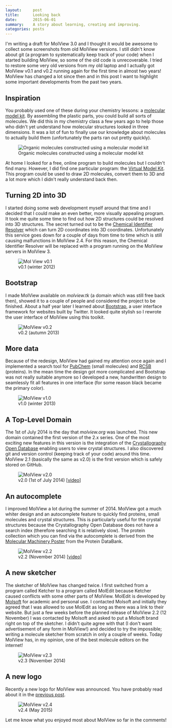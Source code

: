 ```yaml
---
layout:     post
title:      Looking back
date:       2015-06-01
summary:    A story about learning, creating and improving.
categories: posts
---
```


I'm writing a draft for MolView 3.0 and I thought it would be awesome to collect
some screenshots from old MolView versions.
I still didn't know about git (a program to systematically keep track of your code)
when I started building MolView, so some of the old code is unrecoverable.
I tried to restore some very old versions from my old laptop and I actually got
MolView v0.1 and v0.2 running again for the first time in almost two years!
MolView has changed a lot since then and in this post I want to highlight some
important developments from the past two years.

Inspiration
-----------
You probably used one of these during your chemistry lessons: a [molecular model kit].
By assembling the plastic parts, you could build all sorts of molecules.
We did this in my chemistry class a few years ago to help those who didn't yet
understand how molecular structures looked in three dimensions. It was a lot of
fun to finally use our knowledge about molecules to actually build them
(unfortunately the parts ran out pretty quickly).

<figure>
    <img src="{{ site.url }}/img/2015-05-30-organic-kit.png" alt="Organic molecules constructed using a molecular model kit">
    <figcaption>
        Organic molecules constructed using a molecular model kit
    </figcaption>
</figure>

At home I looked for a free, online program to build molecules but I couldn't
find many. However, I did find one particular program: the [Virtual Model Kit].
This program could be used to draw 2D molecules, convert them to 3D and a lot
more which I didn't really understand back then.

Turning 2D into 3D
------------------
I started doing some web development myself around that time and I decided that
I could make an even better, more visually appealing program. It took me quite
some time to find out how 2D structures could be resolved into 3D structures.
The secret turned out to be the [Chemical Identifier Resolver] which can turn
2D coordinates into 3D coordinates. Unfortunately this service goes down for a
couple of days from time to time which is still causing malfunctions in MolView 2.4.
For this reason, the Chemical Identifier Resolver will be replaced with a program
running on the MolView servers in MolView 3.

<figure>
    <img class="backdrop" src="{{ site.url }}/img/history/molview-v0.1.png" alt="Mol View v0.1">
    <figcaption>
        v0.1 (winter 2012)
    </figcaption>
</figure>

Bootstrap
---------
I made MolView available on *molview.tk* (a domain which was still free back then),
showed it to a couple of people and considered the project to be finished.
About a half year later I learned about [Bootstrap], a user interface framework
for websites built by Twitter. It looked quite stylish so I rewrote the user
interface of MolView using this toolkit.

<figure>
    <img class="backdrop" src="{{ site.url }}/img/history/molview-v0.2.png" alt="MolView v0.2">
    <figcaption>
        v0.2 (autumn 2013)
    </figcaption>
</figure>

More data
---------
Because of the redesign, MolView had gained my attention once again and I
implemented a search tool for [PubChem] (small molecules) and [RCSB] (proteins).
In the mean time the design got more complicated and Bootstrap was not really
suitable anymore so I developed a new, handwritten design to seamlessly fit all
features in one interface (for some reason black became the primary color).

<figure>
    <img class="backdrop" src="{{ site.url }}/img/history/molview-v1.0.png" alt="MolView v1.0">
    <figcaption>
        v1.0 (winter 2013)
    </figcaption>
</figure>

A Top-Level Domain
------------------
The 1st of July 2014 is the day that *molview.org* was launched. This new domain
contained the first version of the 2.x series. One of the most exciting new features
in this version is the integration of the [Crystallography Open Database] enabling
users to view crystal structures.
I also discovered git and version control (keeping track of your code) around this
time. MolView 2.1 (basically the same as v2.0) is the first version which is safely
stored on GitHub.

<figure>
    <img class="backdrop" src="{{ site.url }}/img/history/molview-v2.0.png" alt="MolView v2.0">
    <figcaption>
        v2.0 (1st of July 2014) [<a href="https://www.youtube.com/watch?v=NtQYwBrGZhU">video</a>]
    </figcaption>
</figure>

An autocomplete
---------------
I improved MolView a lot during the summer of 2014. MolView got a much whiter
design and an autocomplete feature to quickly find proteins, small molecules and
crystal structures.
This is particularly useful for the crystal structures because the Crystallography
Open Database does not have a search index (therefore searching it is relatively slow).
The protein collection which you can find via the autocomplete is derived from
the [Molecular Machinery Poster] from the Protein DataBank.

<figure>
    <img class="backdrop" src="{{ site.url }}/img/history/molview-v2.2.png" alt="MolView v2.2">
    <figcaption>
        v2.2 (November 2014) [<a href="https://www.youtube.com/watch?v=xDr9hn7cpLA">video</a>]
    </figcaption>
</figure>

A new sketcher
--------------
The sketcher of MolView has changed twice. I first switched from a program
called Ketcher to a program called MolEdit because Ketcher caused conflicts with
some other parts of MolView. MolEdit is developed by [Molsoft] for academic and
personal use. I contacted Molsoft and initially they agreed that I was allowed
to use MolEdit as long as there was a link to their website. But just a few
weeks before the planned release of MolView 2.2 (12 November) I was contacted by
Molsoft and asked to put a Molsoft brand right on top of the sketcher. I didn't
quite agree with that (I don't want advertisement of any form in MolView!) and
decided to try the impossible; writing a molecule sketcher from scratch in only
a couple of weeks. Today MolView has, in my opinion, one of the best molecule
editors on the internet!

<figure>
    <img class="backdrop" src="{{ site.url }}/img/history/molview-v2.3.png" alt="MolView v2.3">
    <figcaption>
        v2.3 (November 2014)
    </figcaption>
</figure>

A new logo
----------
Recently a new logo for MolView was announced. You have probably read about it
in the [previous post](http://blog.molview.org/posts/2015/05/23/a-new-logo/).

<figure>
    <img class="backdrop" src="{{ site.url }}/img/history/molview-v2.4.png" alt="MolView v2.4">
    <figcaption>
        v2.4 (May 2015)
    </figcaption>
</figure>

Let me know what you enjoyed most about MolView so far in the comments!

[molecular model kit]: http://www.molymod.com/
[Virtual Model Kit]: http://chemagic.com/JSmolVMK2.htm
[Chemical Identifier Resolver]: http://cactus.nci.nih.gov/chemical/structure
[Bootstrap]: http://getbootstrap.com/
[PubChem]: https://pubchem.ncbi.nlm.nih.gov/
[RCSB]: http://www.rcsb.org/
[Crystallography Open Database]: http://www.crystallography.net/
[Molecular Machinery Poster]: http://www.rcsb.org/pdb/static.do?p=general_information/news_publications/newsletters/2004q1/poster_available.html
[Molsoft]: http://www.molsoft.com/
